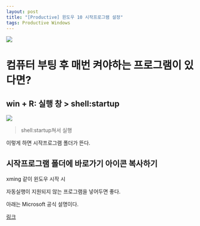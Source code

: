 ```yaml
---
layout: post
title: "[Productive] 윈도우 10 시작프로그램 설정"
tags: Productive Windows
---
```


![](https://cdn.pixabay.com/photo/2016/07/22/20/51/windows-10-1535765_1280.jpg)

# 컴퓨터 부팅 후 매번 켜야하는 프로그램이 있다면?

## win + R: 실행 창 > shell:startup

![](https://i.ibb.co/MZfnkLH/shell-Startup.png)

>shell:startup쳐서 실행

이렇게 하면 시작프로그램 폴더가 뜬다.

## 시작프로그램 폴더에 바로가기 아이콘 복사하기

xming 같이 윈도우 시작 시 

자동실행이 지원되지 않는 프로그램을 넣어두면 좋다.

아래는 Microsoft 공식 설명이다.

[링크](https://support.microsoft.com/ko-kr/help/4026268/windows-10-change-startup-apps)
